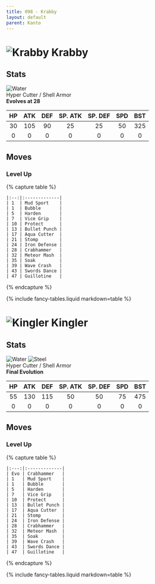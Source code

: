 ```yaml
---
title: 098 - Krabby
layout: default
parent: Kanto
---
```


# ![Krabby](https://serebii.net/pokedex-sm/icon/098.png) Krabby
## Stats

![Water](https://archives.bulbagarden.net/media/upload/thumb/2/2b/WaterIC_BDSP.png/70px-WaterIC_BDSP.png)  
Hyper Cutter / Shell Armor   
**Evolves at 28**

| HP | ATK | DEF | SP. ATK | SP. DEF | SPD | BST |
|:--:|:---:|:---:|:-------:|:-------:|:---:|:---:|
| 30 | 105 | 90  | 25      | 25      | 50  | 325 |
| 0  | 0   | 0   | 0       | 0       | 0   | 0   |

## Moves
### Level Up

{% capture table %}
```table
|:--:|:-------------|
| 1  | Mud Sport    |
| 1  | Bubble       |
| 5  | Harden       |
| 7  | Vice Grip    |
| 10 | Protect      |
| 13 | Bullet Punch |
| 17 | Aqua Cutter  |
| 21 | Stomp        |
| 24 | Iron Defense |
| 28 | Crabhammer   |
| 32 | Meteor Mash  |
| 35 | Soak         |
| 39 | Wave Crash   |
| 43 | Swords Dance |
| 47 | Guillotine   |
```
{% endcapture %}

<div markdown="0">{% include fancy-tables.liquid markdown=table %}</div>

# ![Kingler](https://serebii.net/pokedex-sm/icon/099.png) Kingler
## Stats

![Water](https://archives.bulbagarden.net/media/upload/thumb/2/2b/WaterIC_BDSP.png/70px-WaterIC_BDSP.png) ![Steel](https://archives.bulbagarden.net/media/upload/thumb/5/5f/SteelIC_BDSP.png/70px-SteelIC_BDSP.png)  
Hyper Cutter / Shell Armor   
**Final Evolution**

| HP | ATK | DEF | SP. ATK | SP. DEF | SPD | BST |
|:--:|:---:|:---:|:-------:|:-------:|:---:|:---:|
| 55 | 130 | 115 | 50      | 50      | 75  | 475 |
| 0  | 0   | 0   | 0       | 0       | 0   | 0   |

## Moves
### Level Up

{% capture table %}
```table
|:---:|:-------------|
| Evo | Crabhammer   |
| 1   | Mud Sport    |
| 1   | Bubble       |
| 5   | Harden       |
| 7   | Vice Grip    |
| 10  | Protect      |
| 13  | Bullet Punch |
| 17  | Aqua Cutter  |
| 21  | Stomp        |
| 24  | Iron Defense |
| 28  | Crabhammer   |
| 32  | Meteor Mash  |
| 35  | Soak         |
| 39  | Wave Crash   |
| 43  | Swords Dance |
| 47  | Guillotine   |
```
{% endcapture %}

<div markdown="0">{% include fancy-tables.liquid markdown=table %}</div>